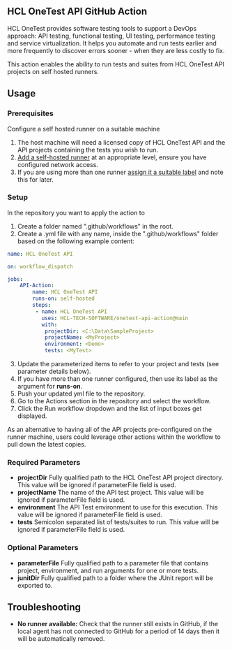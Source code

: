 ## HCL OneTest API GitHub Action
HCL OneTest provides software testing tools to support a DevOps approach: API testing, functional testing, UI testing, performance testing and service virtualization. It helps you automate and run tests earlier and more frequently to discover errors sooner - when they are less costly to fix.

This action enables the ability to run tests and suites from HCL OneTest API projects on self hosted runners.

## Usage

### Prerequisites

Configure a self hosted runner on a suitable machine
1. The host machine will need a licensed copy of HCL OneTest API and the API projects containing the tests you wish to run.
2. [Add a self-hosted runner](https://docs.github.com/en/actions/hosting-your-own-runners/adding-self-hosted-runners) at an appropriate level, ensure you have configured network access.
3. If you are using more than one runner [assign it a suitable label](https://docs.github.com/en/actions/hosting-your-own-runners/using-labels-with-self-hosted-runners) and note this for later.

### Setup
In the repository you want to apply the action to
1. Create a folder named ".github/workflows" in the root.
2. Create a .yml file with any name, inside the ".github/workflows" folder based on the following example content:

```yaml
name: HCL OneTest API

on: workflow_dispatch

jobs:
    API-Action:
        name: HCL OneTest API
        runs-on: self-hosted
        steps:
         - name: HCL OneTest API
           uses: HCL-TECH-SOFTWARE/onetest-api-action@main
           with:
            projectDir: <C:\Data\SampleProject>
            projectName: <MyProject>
            environment: <Demo>
            tests: <MyTest>
```

3. Update the parameterized items to refer to your project and tests (see parameter details below).
4. If you have more than one runner configured, then use its label as the argument for **runs-on**.
5. Push your updated yml file to the repository.
6. Go to the Actions section in the repository and select the workflow.
7. Click the Run workflow dropdown and the list of input boxes get displayed.

As an alternative to having all of the API projects pre-configured on the runner machine, users could leverage other actions within the workflow to pull down the latest copies. 

### Required Parameters
- **projectDir** Fully qualified path to the HCL OneTest API project directory. This value will be ignored if parameterFile field is used.
- **projectName** The name of the API test project. This value will be ignored if parameterFile field is used.
- **environment** The API Test environment to use for this execution. This value will be ignored if parameterFile field is used.
- **tests** Semicolon separated list of tests/suites to run. This value will be ignored if parameterFile field is used.

### Optional Parameters
- **parameterFile** Fully qualified path to a parameter file that contains project, environment, and run arguments for one or more tests.
- **junitDir** Fully qualified path to a folder where the JUnit report will be exported to.

## Troubleshooting
- **No runner available:** Check that the runner still exists in GitHub, if the local agent has not connected to GitHub for a period of 14 days then it will be automatically removed.